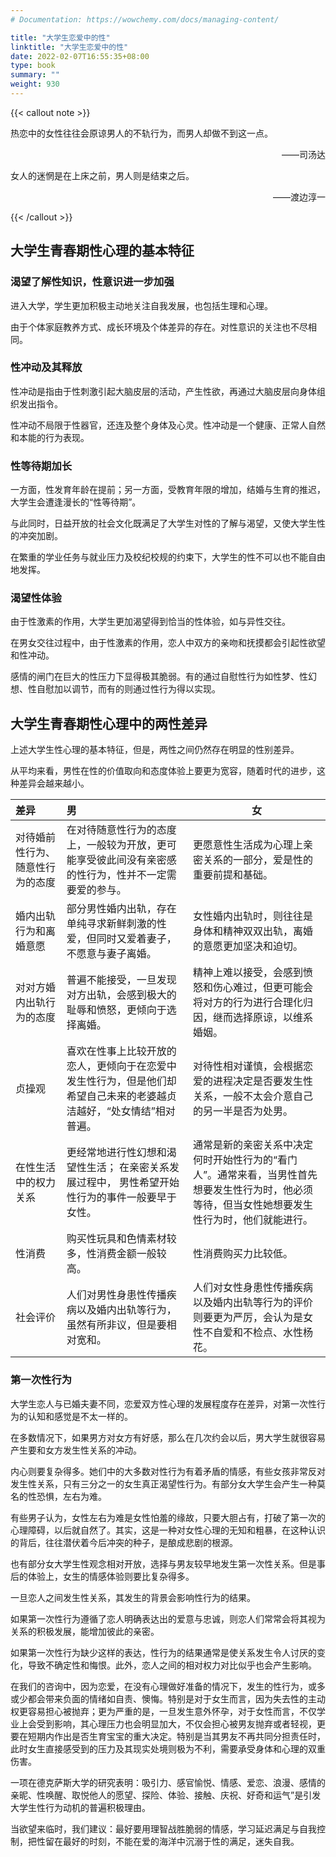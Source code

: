 ```yaml
---
# Documentation: https://wowchemy.com/docs/managing-content/

title: "大学生恋爱中的性"
linktitle: "大学生恋爱中的性"
date: 2022-02-07T16:55:35+08:00
type: book
summary: ""
weight: 930
---
```


<!--more-->

{{< callout note >}}

热恋中的女性往往会原谅男人的不轨行为，而男人却做不到这一点。

<p align="right">——司汤达</p>

女人的迷惘是在上床之前，男人则是结束之后。

<p align="right">——渡边淳一</p>

{{< /callout >}}

## 大学生青春期性心理的基本特征

### 渴望了解性知识，性意识进一步加强

进入大学，学生更加积极主动地关注自我发展，也包括生理和心理。

由于个体家庭教养方式、成长环境及个体差异的存在。对性意识的关注也不尽相同。

### 性冲动及其释放

性冲动是指由于性刺激引起大脑皮层的活动，产生性欲，再通过大脑皮层向身体组织发出指令。

性冲动不局限于性器官，还连及整个身体及心灵。性冲动是一个健康、正常人自然和本能的行为表现。

### 性等待期加长

一方面，性发育年龄在提前；另一方面，受教育年限的增加，结婚与生育的推迟，大学生会遭逢漫长的“性等待期”。

与此同时，日益开放的社会文化既满足了大学生对性的了解与渴望，又使大学生性的冲突加剧。

在繁重的学业任务与就业压力及校纪校规的约束下，大学生的性不可以也不能自由地发挥。

### 渴望性体验

由于性激素的作用，大学生更加渴望得到恰当的性体验，如与异性交往。

在男女交往过程中，由于性激素的作用，恋人中双方的亲吻和抚摸都会引起性欲望和性冲动。

感情的闸门在巨大的性压力下显得极其脆弱。有的通过自慰性行为如性梦、性幻想、性自慰加以调节，而有的则通过性行为得以实现。

## 大学生青春期性心理中的两性差异

上述大学生性心理的基本特征，但是，两性之间仍然存在明显的性别差异。

从平均来看，男性在性的价值取向和态度体验上要更为宽容，随着时代的进步，这种差异会越来越小。

| 差异                             | 男                                                           | 女                                                           |
| :------------------------------- | :----------------------------------------------------------- | ------------------------------------------------------------ |
| 对待婚前性行为、随意性行为的态度 | 在对待随意性行为的态度上，一般较为开放，更可能享受彼此间没有亲密感的性行为，性并不一定需要爱的参与。 | 更愿意性生活成为心理上亲密关系的一部分，爱是性的重要前提和基础。 |
| 婚内出轨行为和离婚意愿           | 部分男性婚内出轨，存在单纯寻求新鲜刺激的性爱，但同时又爱着妻子，不愿意与妻子离婚。 | 女性婚内出轨时，则往往是身体和精神双双出轨，离婚的意愿更加坚决和迫切。 |
| 对对方婚内出轨行为的态度         | 普遍不能接受，一旦发现对方出轨，会感到极大的耻辱和愤怒，更倾向于选择离婚。 | 精神上难以接受，会感到愤怒和伤心难过，但更可能会将对方的行为进行合理化归因，继而选择原谅，以维系婚姻。 |
| 贞操观                           | 喜欢在性事上比较开放的恋人，更倾向于在恋爱中发生性行为，但是他们却希望自己未来的老婆越贞洁越好，“处女情结”相对普遍。 | 对待性相对谨慎，会根据恋爱的进程决定是否要发生性关系，一般不太会介意自己的另一半是否为处男。 |
| 在性生活中的权力关系             | 更经常地进行性幻想和渴望性生活； 在亲密关系发展过程中， 男性希望开始性行为的事件一般要早于女性。 | 通常是新的亲密关系中决定何时开始性行为的“看门人”。通常来看，当男性首先想要发生性行为时，他必须等待，但当女性她想要发生性行为时，他们就能进行。 |
| 性消费                           | 购买性玩具和色情素材较多，性消费金额一般较高。               | 性消费购买力比较低。                                         |
| 社会评价                         | 人们对男性身患性传播疾病以及婚内出轨等行为，虽然有所非议，但是要相对宽和。 | 人们对女性身患性传播疾病以及婚内出轨等行为的评价则要更为严厉，会认为是女性不自爱和不检点、水性杨花。 |

### 第一次性行为

大学生恋人与已婚夫妻不同，恋爱双方性心理的发展程度存在差异，对第一次性行为的认知和感觉是不太一样的。

在多数情况下，如果男方对女方有好感，那么在几次约会以后，男大学生就很容易产生要和女方发生性关系的冲动。

内心则要复杂得多。她们中的大多数对性行为有着矛盾的情感，有些女孩非常反对发生性关系，只有三分之一的女生真正渴望性行为。有部分女大学生会产生一种莫名的性恐惧，左右为难。

有些男子认为，女性左右为难是女性怕羞的缘故，只要大胆占有，打破了第一次的心理障碍，以后就自然了。其实，这是一种对女性心理的无知和粗暴，在这种认识的背后，往往潜伏着今后冲突的种子，是酿成悲剧的根源。

也有部分女大学生性观念相对开放，选择与男友较早地发生第一次性关系。但是事后的体验上，女生的情感体验则要比复杂得多。

一旦恋人之间发生性关系，其发生的背景会影响性行为的结果。

如果第一次性行为遵循了恋人明确表达出的爱意与忠诚，则恋人们常常会将其视为关系的积极发展，能增加彼此的亲密。

如果第一次性行为缺少这样的表达，性行为的结果通常是使关系发生令人讨厌的变化，导致不确定性和悔恨。此外，恋人之间的相对权力对比似乎也会产生影响。

在我们的咨询中，因为恋爱，在没有心理做好准备的情况下，发生的性行为，或多或少都会带来负面的情绪如自责、懊悔。特别是对于女生而言，因为失去性的主动权更容易担心被抛弃；更为严重的是，一旦发生意外怀孕，对于女性而言，不仅学业上会受到影响，其心理压力也会明显加大，不仅会担心被男友抛弃或者轻视，更要在短期内作出是否生育宝宝的重大决定。特别是当其男友不再共同分担责任时，此时女生直接感受到的压力及其现实处境则极为不利，需要承受身体和心理的双重伤害。

一项在德克萨斯大学的研究表明：吸引力、感官愉悦、情感、爱恋、浪漫、感情的亲昵、性唤醒、取悦他人的愿望、探险、体验、接触、庆祝、好奇和运气”是引发大学生性行为动机的普遍积极理由。

当欲望来临时，我们建议：最好要用理智战胜脆弱的情感，学习延迟满足与自我控制，把性留在最好的时刻，不能在爱的海洋中沉溺于性的满足，迷失自我。